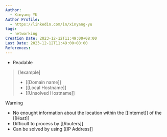 ```yaml
---
Author:
  - Xinyang YU
Author Profile:
  - https://linkedin.com/in/xinyang-yu
tags:
  - networking
Creation Date: 2023-12-12T11:49:00+08:00
Last Date: 2023-12-12T11:49:00+08:00
References:
---
```

- Readable

>[!example]
>- [[Domain name]]
>- [[Local Hostname]]
>- [[Unsolved Hostname]]


>[!warning]
>- No enought information about the location within the [[Internet]] of the [[Host]]
>- Difficult to process by [[Routers]]
>- Can be solved by using [[IP Address]]
